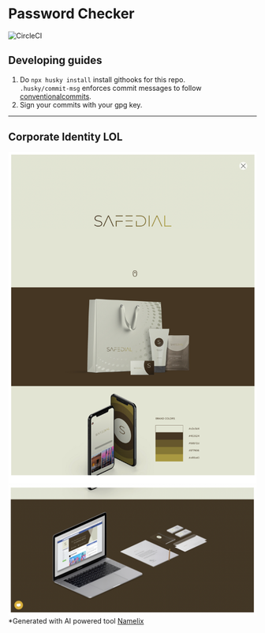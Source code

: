 # Password Checker

![CircleCI](https://img.shields.io/circleci/build/github/magzim21/password-checker/main?style=for-the-badge&label=apply&logo=python)  



## Developing guides

1. Do `npx husky install` install githooks for this repo.  
`.husky/commit-msg` enforces commit messages to follow [conventionalcommits](https://www.conventionalcommits.org/en/v1.0.0/).  
2. Sign your commits with your gpg key.




-------
## Corporate Identity LOL
![page 1](assets/page-1.png)
![page 1](assets/page-2.png)
*Generated with AI powered tool [ Namelix](https://namelix.com/)